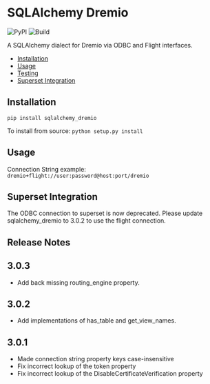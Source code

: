 # SQLAlchemy Dremio


![PyPI](https://img.shields.io/pypi/v/sqlalchemy_dremio.svg)
![Build](https://github.com/narendrans/sqlalchemy_dremio/workflows/Build/badge.svg)

A SQLAlchemy dialect for Dremio via ODBC and Flight interfaces.

<!--ts-->
   * [Installation](#installation)
   * [Usage](#usage)
   * [Testing](#testing)
   * [Superset Integration](#superset-integration)
<!--te-->

Installation
------------

`pip install sqlalchemy_dremio`

To install from source:
`python setup.py install`

Usage
-----

Connection String example:
`dremio+flight://user:password@host:port/dremio`

Superset Integration
-------------

The ODBC connection to superset is now deprecated. Please update sqlalchemy_dremio to 3.0.2 to use the flight connection.

Release Notes
-------------

3.0.3
-----
- Add back missing routing_engine property.

3.0.2
-----
- Add implementations of has_table and get_view_names.

3.0.1
-----
- Made connection string property keys case-insensitive
- Fix incorrect lookup of the token property
- Fix incorrect lookup of the DisableCertificateVerification property
